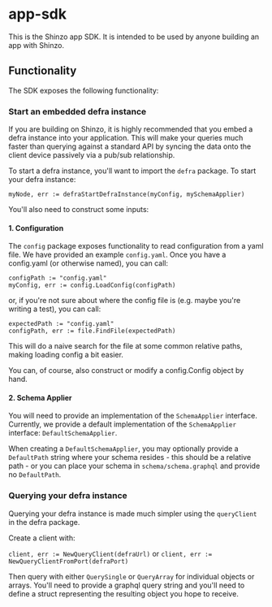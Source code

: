 # app-sdk

This is the Shinzo app SDK. It is intended to be used by anyone building an app with Shinzo.

## Functionality

The SDK exposes the following functionality:

### Start an embedded defra instance

If you are building on Shinzo, it is highly recommended that you embed a defra instance into your application. This will make your queries much faster than querying against a standard API by syncing the data onto the client device passively via a pub/sub relationship. 

To start a defra instance, you'll want to import the `defra` package. To start your defra instance:

`myNode, err := defraStartDefraInstance(myConfig, mySchemaApplier)`

You'll also need to construct some inputs:

#### 1. Configuration

The `config` package exposes functionality to read configuration from a yaml file. We have provided an example `config.yaml`. Once you have a config.yaml (or otherwise named), you can call:

```
configPath := "config.yaml"
myConfig, err := config.LoadConfig(configPath)
```

or, if you're not sure about where the config file is (e.g. maybe you're writing a test), you can call:

```
expectedPath := "config.yaml"
configPath, err := file.FindFile(expectedPath)
```

This will do a naive search for the file at some common relative paths, making loading config a bit easier.

You can, of course, also construct or modify a config.Config object by hand.

#### 2. Schema Applier

You will need to provide an implementation of the `SchemaApplier` interface. Currently, we provide a default implementation of the `SchemaApplier` interface: `DefaultSchemaApplier`.

When creating a `DefaultSchemaApplier`, you may optionally provide a `DefaultPath` string where your schema resides - this should be a relative path - or you can place your schema in `schema/schema.graphql` and provide no `DefaultPath`.

### Querying your defra instance

Querying your defra instance is made much simpler using the `queryClient` in the defra package.

Create a client with:

`client, err := NewQueryClient(defraUrl)`
or
`client, err := NewQueryClientFromPort(defraPort)`

Then query with either `QuerySingle` or `QueryArray` for individual objects or arrays. You'll need to provide a graphql query string and you'll need to define a struct representing the resulting object you hope to receive.